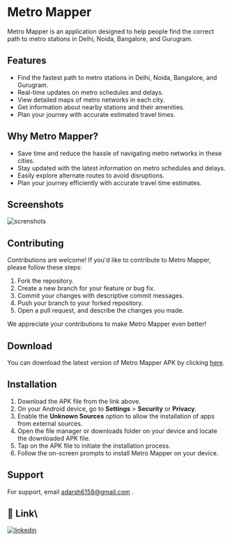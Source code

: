 
# Metro Mapper


Metro Mapper is an application designed to help people find the correct path to metro stations in Delhi, Noida, Bangalore, and Gurugram. 

## Features

- Find the fastest path to metro stations in Delhi, Noida, Bangalore, and Gurugram.
- Real-time updates on metro schedules and delays.
- View detailed maps of metro networks in each city.
- Get information about nearby stations and their amenities.
- Plan your journey with accurate estimated travel times.

## Why Metro Mapper?

- Save time and reduce the hassle of navigating metro networks in these cities.
- Stay updated with the latest information on metro schedules and delays.
- Easily explore alternate routes to avoid disruptions.
- Plan your journey efficiently with accurate travel time estimates.


## Screenshots
![screnshots](https://github.com/Adarsh6158/Metro-Mapper/assets/119891550/aa1588b3-84ad-44c2-86d9-f1f38ebe2d99)


## Contributing

Contributions are welcome! If you'd like to contribute to Metro Mapper, please follow these steps:

1. Fork the repository.
2. Create a new branch for your feature or bug fix.
3. Commit your changes with descriptive commit messages.
4. Push your branch to your forked repository.
5. Open a pull request, and describe the changes you made.

We appreciate your contributions to make Metro Mapper even better!

## Download

You can download the latest version of Metro Mapper APK by clicking [here](./MetroMapper.apk).

## Installation

1. Download the APK file from the link above.
2. On your Android device, go to **Settings** > **Security** or **Privacy**.
3. Enable the **Unknown Sources** option to allow the installation of apps from external sources.
4. Open the file manager or downloads folder on your device and locate the downloaded APK file.
5. Tap on the APK file to initiate the installation process.
6. Follow the on-screen prompts to install Metro Mapper on your device.



## Support

For support, email adarsh6158@gmail.com .


## 🔗 Link\


[![linkedin](https://img.shields.io/badge/linkedin-0A66C2?style=for-the-badge&logo=linkedin&logoColor=white)](https://www.linkedin.com/in/adarsh-35a9931ba/)


